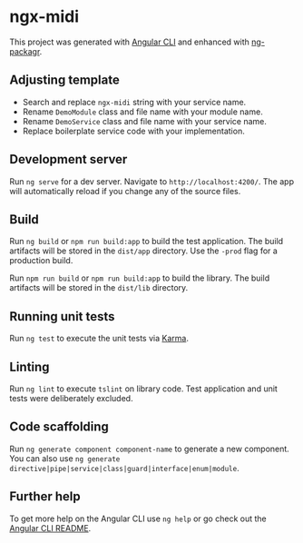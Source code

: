 # ngx-midi

This project was generated with [Angular CLI](https://github.com/angular/angular-cli) and enhanced with [ng-packagr](https://www.npmjs.com/package/ng-packagr).

## Adjusting template 

- Search and replace `ngx-midi` string with your service name.
- Rename `DemoModule` class and file name with your module name.
- Rename `DemoService` class and file name with your service name.
- Replace boilerplate service code with your implementation.

## Development server

Run `ng serve` for a dev server. Navigate to `http://localhost:4200/`. The app will automatically reload if you change any of the source files.

## Build

Run `ng build` or `npm run build:app` to build the test application. The build artifacts will be stored in the `dist/app` directory. Use the `-prod` flag for a production build.

Run `npm run build` or `npm run build:app` to build the library. The build artifacts will be stored in the `dist/lib` directory.

## Running unit tests

Run `ng test` to execute the unit tests via [Karma](https://karma-runner.github.io).

## Linting

Run `ng lint` to execute `tslint` on library code. Test application and unit tests were deliberately excluded. 

## Code scaffolding

Run `ng generate component component-name` to generate a new component. You can also use `ng generate directive|pipe|service|class|guard|interface|enum|module`.

## Further help

To get more help on the Angular CLI use `ng help` or go check out the [Angular CLI README](https://github.com/angular/angular-cli/blob/master/README.md).
